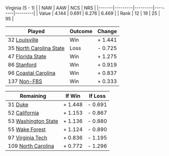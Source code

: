 Virginia (5 - 1)
|       |   NAW   |   AAW   |   NCS   |   NRS   |
|-------|---------|---------|---------|---------|
| Value |   4.144 |   0.691 |   6.276 |   6.469 |
| Rank  |      12 |      19 |      25 |      95 |

| Played                    | Outcome    |  Change  |
|---------------------------|------------|----------|
|  32 [Louisville            ](Louisville.md)| Win        | +  1.441 |
|  35 [North Carolina State  ](NorthCarolinaState.md)| Loss       | -  0.725 |
|  47 [Florida State         ](FloridaState.md)| Win        | +  1.275 |
|  86 [Stanford              ](Stanford.md)| Win        | +  0.919 |
|  96 [Coastal Carolina      ](CoastalCarolina.md)| Win        | +  0.837 |
| 137 [Non-FBS               ](NonFBS.md)| Win        | +  0.333 |

| Remaining                 |  If Win  |  If Loss |
|---------------------------|----------|----------|
|  31 [Duke                  ](Duke.md)| +  1.448 | -  0.691 |
|  52 [California            ](California.md)| +  1.153 | -  0.867 |
|  53 [Washington State      ](WashingtonState.md)| +  1.136 | -  0.880 |
|  55 [Wake Forest           ](WakeForest.md)| +  1.124 | -  0.890 |
|  97 [Virginia Tech         ](VirginiaTech.md)| +  0.836 | -  1.195 |
| 109 [North Carolina        ](NorthCarolina.md)| +  0.772 | -  1.296 |

